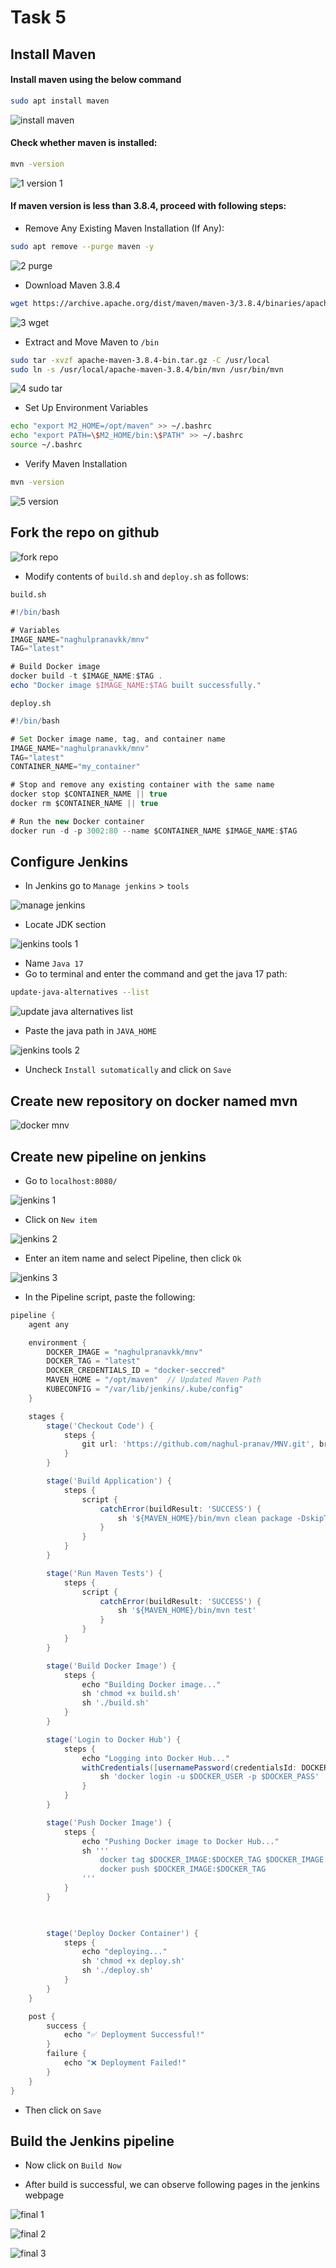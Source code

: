 # Task 5

## Install Maven

#### Install maven using the below command
```bash
sudo apt install maven
```

![install maven](https://github.com/user-attachments/assets/2196b0c0-b802-4f8a-a42f-c3cb08d5a88f)

#### Check whether maven is installed:
```bash
mvn -version
```
![1 version 1](https://github.com/user-attachments/assets/6b8e1908-9f56-4d25-bc57-65b5c8bc012e)

#### If maven version is less than 3.8.4, proceed with following steps:

- Remove Any Existing Maven Installation (If Any):
```bash
sudo apt remove --purge maven -y
```
![2 purge](https://github.com/user-attachments/assets/c90b1521-7e10-4b07-8780-7089130de095)

- Download Maven 3.8.4
```bash
wget https://archive.apache.org/dist/maven/maven-3/3.8.4/binaries/apache-maven-3.8.4-bin.tar.gz
```
![3 wget](https://github.com/user-attachments/assets/c8cc3863-4cac-477b-aff8-586408077bac)

- Extract and Move Maven to `/bin`
```bash
sudo tar -xvzf apache-maven-3.8.4-bin.tar.gz -C /usr/local
sudo ln -s /usr/local/apache-maven-3.8.4/bin/mvn /usr/bin/mvn
```
![4 sudo tar](https://github.com/user-attachments/assets/2407f31e-24b0-4d2a-8a5c-2a49def99857)

- Set Up Environment Variables
```bash
echo "export M2_HOME=/opt/maven" >> ~/.bashrc
echo "export PATH=\$M2_HOME/bin:\$PATH" >> ~/.bashrc
source ~/.bashrc
```
- Verify Maven Installation
```bash
mvn -version
```
![5 version](https://github.com/user-attachments/assets/866cf520-ad30-47c8-afee-14505d87a969)

## Fork the repo on github

![fork repo](https://github.com/user-attachments/assets/a7618436-3cd0-4ebe-93a4-99e679187fe1)

- Modify contents of `build.sh` and `deploy.sh` as follows:

 `build.sh`
 ```groovy
 #!/bin/bash
 
 # Variables
 IMAGE_NAME="naghulpranavkk/mnv"
 TAG="latest"
 
 # Build Docker image
 docker build -t $IMAGE_NAME:$TAG .
 echo "Docker image $IMAGE_NAME:$TAG built successfully."
 ```
 `deploy.sh`
 ```groovy
 #!/bin/bash
 
 # Set Docker image name, tag, and container name
 IMAGE_NAME="naghulpranavkk/mnv"
 TAG="latest"
 CONTAINER_NAME="my_container"
 
 # Stop and remove any existing container with the same name
 docker stop $CONTAINER_NAME || true
 docker rm $CONTAINER_NAME || true
 
 # Run the new Docker container
 docker run -d -p 3002:80 --name $CONTAINER_NAME $IMAGE_NAME:$TAG
 ```

## Configure Jenkins

- In Jenkins go to `Manage jenkins` > `tools`

![manage jenkins](https://github.com/user-attachments/assets/514f7c23-f4db-402b-861a-d19b1ef2cf43)

- Locate JDK section

![jenkins tools 1](https://github.com/user-attachments/assets/b641430f-4f3d-4ac5-bcb9-3e9b5b4ae832)

- Name `Java 17`
- Go to terminal and enter the command and get the java 17 path:

```bash
update-java-alternatives --list 
```
![update java alternatives list](https://github.com/user-attachments/assets/36e84017-a3f9-4da3-be63-3a1a80ac81b7)

- Paste the java path in `JAVA_HOME`

![jenkins tools 2](https://github.com/user-attachments/assets/94617a19-2cb5-4fc9-a1e1-6ee99767367e)

- Uncheck `Install sutomatically` and click on `Save`

## Create new repository on docker named mvn

![docker mnv](https://github.com/user-attachments/assets/f3e6abcc-2b15-43eb-b4a9-037a4c9935e1)

## Create new pipeline on jenkins

- Go to `localhost:8080/`

![jenkins 1](https://github.com/user-attachments/assets/e118949e-c2dc-4db6-a1ef-1e4998de8272)

- Click on `New item`

![jenkins 2](https://github.com/user-attachments/assets/e937734c-0d8f-4e3a-a098-9ab9b4e282ae)

- Enter an item name and select Pipeline, then click `Ok`

![jenkins 3](https://github.com/user-attachments/assets/ae71d782-ea96-46c9-b0b0-79295f60b89a)

- In the Pipeline script, paste the following:
```groovy
pipeline {
    agent any

    environment {
        DOCKER_IMAGE = "naghulpranavkk/mnv"
        DOCKER_TAG = "latest"
        DOCKER_CREDENTIALS_ID = "docker-seccred"
        MAVEN_HOME = "/opt/maven"  // Updated Maven Path
        KUBECONFIG = "/var/lib/jenkins/.kube/config"
    }

    stages {
        stage('Checkout Code') {
            steps {
                git url: 'https://github.com/naghul-pranav/MNV.git', branch: 'main'
            }
        }

        stage('Build Application') {
            steps {
                script {
                    catchError(buildResult: 'SUCCESS') {
                        sh '${MAVEN_HOME}/bin/mvn clean package -DskipTests'
                    }
                }
            }
        }

        stage('Run Maven Tests') {
            steps {
                script {
                    catchError(buildResult: 'SUCCESS') {
                        sh '${MAVEN_HOME}/bin/mvn test'
                    }
                }
            }
        }

        stage('Build Docker Image') {
            steps {
                echo "Building Docker image..."
                sh 'chmod +x build.sh'
                sh './build.sh'
            }
        }

        stage('Login to Docker Hub') {
            steps {
                echo "Logging into Docker Hub..."
                withCredentials([usernamePassword(credentialsId: DOCKER_CREDENTIALS_ID, usernameVariable: 'DOCKER_USER', passwordVariable: 'DOCKER_PASS')]) {
                    sh 'docker login -u $DOCKER_USER -p $DOCKER_PASS'
                }
            }
        }

        stage('Push Docker Image') {
            steps {
                echo "Pushing Docker image to Docker Hub..."
                sh '''
                    docker tag $DOCKER_IMAGE:$DOCKER_TAG $DOCKER_IMAGE:$DOCKER_TAG
                    docker push $DOCKER_IMAGE:$DOCKER_TAG
                '''
            }
        }

        

        stage('Deploy Docker Container') {
            steps {
                echo "deploying..."
                sh 'chmod +x deploy.sh'
                sh './deploy.sh'
            }
        }
    }

    post {
        success {
            echo "✅ Deployment Successful!"
        }
        failure {
            echo "❌ Deployment Failed!"
        }
    }
}
```
- Then click on `Save`

## Build the Jenkins pipeline

- Now click on `Build Now`

- After build is successful, we can observe following pages in the jenkins webpage

![final 1](https://github.com/user-attachments/assets/2c692a61-ac1c-44a8-8198-5309e578df0b)

![final 2](https://github.com/user-attachments/assets/aa5c652d-125d-4916-a91b-05d462a6e210)

![final 3](https://github.com/user-attachments/assets/17305fe2-18ca-41ba-bdbb-a93e5747d4e4)


